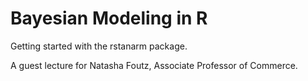 # Bayesian Modeling in R

Getting started with the rstanarm package.

A guest lecture for Natasha Foutz, Associate Professor of Commerce.
